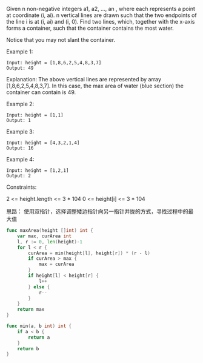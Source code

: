 Given n non-negative integers a1, a2, ..., an , where each represents a point at coordinate (i, ai). n vertical lines are drawn such that the two endpoints of the line i is at (i, ai) and (i, 0). Find two lines, which, together with the x-axis forms a container, such that the container contains the most water.

Notice that you may not slant the container.

Example 1:
```
Input: height = [1,8,6,2,5,4,8,3,7]
Output: 49
```
Explanation: The above vertical lines are represented by array [1,8,6,2,5,4,8,3,7]. In this case, the max area of water (blue section) the container can contain is 49.

Example 2:
```
Input: height = [1,1]
Output: 1
```
Example 3:
```
Input: height = [4,3,2,1,4]
Output: 16
```
Example 4:
```
Input: height = [1,2,1]
Output: 2
```

Constraints:

2 <= height.length <= 3 * 104
0 <= height[i] <= 3 * 104

思路：
使用双指针，选择调整矮边指针向另一指针并拢的方式，寻找过程中的最大值

```go
func maxArea(height []int) int {
	var max, curArea int
	l, r := 0, len(height)-1
	for l < r {
		curArea = min(height[l], height[r]) * (r - l)
		if curArea > max {
			max = curArea
		}
		if height[l] < height[r] {
			l++
		} else {
			r--
		}
	}
	return max
}

func min(a, b int) int {
	if a < b {
		return a
	}
	return b
}
```